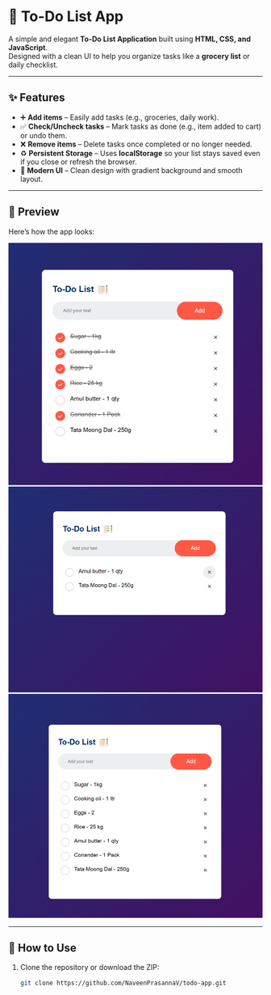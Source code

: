 # 📝 To-Do List App

A simple and elegant **To-Do List Application** built using **HTML, CSS, and JavaScript**.  
Designed with a clean UI to help you organize tasks like a **grocery list** or daily checklist.

---

## ✨ Features

- ➕ **Add items** – Easily add tasks (e.g., groceries, daily work).
- ✅ **Check/Uncheck tasks** – Mark tasks as done (e.g., item added to cart) or undo them.
- ❌ **Remove items** – Delete tasks once completed or no longer needed.
- ♻ **Persistent Storage** – Uses **localStorage** so your list stays saved even if you close or refresh the browser.
- 🎨 **Modern UI** – Clean design with gradient background and smooth layout.

---

## 📸 Preview

Here’s how the app looks:

![To-Do App Preview](images/Preview%20(3).png)
![To-Do App Preview](images/Preview%20(2).png)
![To-Do App Preview](images/Preview%20(1).png)

---

## 🚀 How to Use

1. Clone the repository or download the ZIP:
   ```bash
   git clone https://github.com/NaveenPrasannaV/todo-app.git
